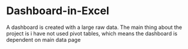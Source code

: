 # Dashboard-in-Excel
A dashboard is created with a large raw data. The main thing about the project is i have not used pivot tables, which means the dashboard is dependent on main data page
